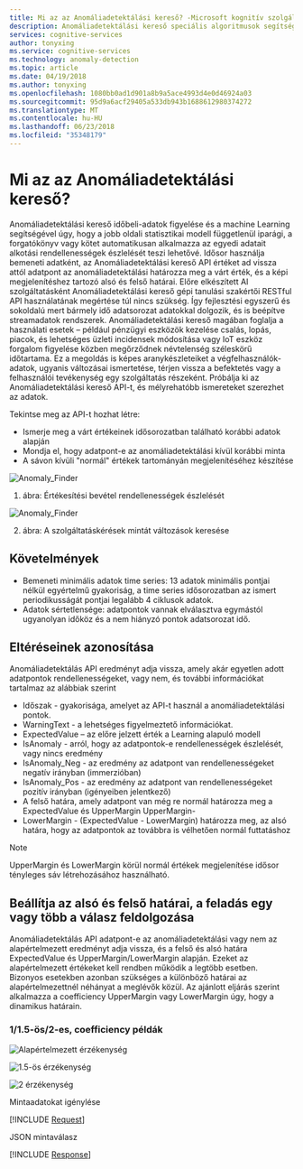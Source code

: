 ```yaml
---
title: Mi az az Anomáliadetektálási kereső? -Microsoft kognitív szolgáltatások |} Microsoft Docs
description: Anomáliadetektálási kereső speciális algoritmusok segítségével felmérheti a sorozat időadatok rendellenességeinek és kognitív Microsoft-szolgáltatásokban adatokat ad vissza.
services: cognitive-services
author: tonyxing
ms.service: cognitive-services
ms.technology: anomaly-detection
ms.topic: article
ms.date: 04/19/2018
ms.author: tonyxing
ms.openlocfilehash: 1080bb0ad1d901a8b9a5ace4993d4e0d46924a03
ms.sourcegitcommit: 95d9a6acf29405a533db943b1688612980374272
ms.translationtype: MT
ms.contentlocale: hu-HU
ms.lasthandoff: 06/23/2018
ms.locfileid: "35348179"
---
```

# <a name="what-is-anomaly-finder"></a>Mi az az Anomáliadetektálási kereső?

Anomáliadetektálási kereső időbeli-adatok figyelése és a machine Learning segítségével úgy, hogy a jobb oldali statisztikai modell függetlenül iparági, a forgatókönyv vagy kötet automatikusan alkalmazza az egyedi adatait alkotási rendellenességek észlelését teszi lehetővé. Idősor használja bemeneti adatként, az Anomáliadetektálási kereső API értéket ad vissza attól adatpont az anomáliadetektálási határozza meg a várt érték, és a képi megjelenítéshez tartozó alsó és felső határai. Előre elkészített AI szolgáltatásként Anomáliadetektálási kereső gépi tanulási szakértői RESTful API használatának megértése túl nincs szükség. Így fejlesztési egyszerű és sokoldalú mert bármely idő adatsorozat adatokkal dolgozik, és is beépítve streamadatok rendszerek. Anomáliadetektálási kereső magában foglalja a használati esetek – például pénzügyi eszközök kezelése csalás, lopás, piacok, és lehetséges üzleti incidensek módosítása vagy IoT eszköz forgalom figyelése közben megőrződnek névtelenség széleskörű időtartama. Ez a megoldás is képes aranykészleteiket a végfelhasználók-adatok, ugyanis változásai ismertetése, térjen vissza a befektetés vagy a felhasználói tevékenység egy szolgáltatás részeként.
Próbálja ki az Anomáliadetektálási kereső API-t, és mélyrehatóbb ismereteket szerezhet az adatok. 

Tekintse meg az API-t hozhat létre:

* Ismerje meg a várt értékeinek idősorozatban található korábbi adatok alapján
* Mondja el, hogy adatpont-e az anomáliadetektálási kívül korábbi minta
* A sávon kívüli "normál" értékek tartományán megjelenítéséhez készítése

![Anomaly_Finder](./media/anomaly_detection1.png) 

1. ábra: Értékesítési bevétel rendellenességek észlelését

![Anomaly_Finder](./media/anomaly_detection2.png)

2. ábra: A szolgáltatáskérések mintát változások keresése

## <a name="requirements"></a>Követelmények

- Bemeneti minimális adatok time series: 13 adatok minimális pontjai nélkül egyértelmű gyakoriság, a time series idősorozatban az ismert periodikusságát pontjai legalább 4 ciklusok adatok. 
- Adatok sértetlensége: adatpontok vannak elválasztva egymástól ugyanolyan időköz és a nem hiányzó pontok adatsorozat idő. 

## <a name="identify-anomalies"></a>Eltéréseinek azonosítása

Anomáliadetektálás API eredményt adja vissza, amely akár egyetlen adott adatpontok rendellenességeket, vagy nem, és további információkat tartalmaz az alábbiak szerint
* Időszak - gyakorisága, amelyet az API-t használ a anomáliadetektálási pontok.
* WarningText - a lehetséges figyelmeztető információkat.
* ExpectedValue – az előre jelzett érték a Learning alapuló modell
* IsAnomaly - arról, hogy az adatpontok-e rendellenességek észlelését, vagy nincs eredmény
* IsAnomaly_Neg - az eredmény az adatpont van rendellenességeket negatív irányban (immerzióban)
* IsAnomaly_Pos - az eredmény az adatpont van rendellenességeket pozitív irányban (igényeiben jelentkező)
* A felső határa, amely adatpont van még re normál határozza meg a ExpectedValue és UpperMargin UpperMargin-
* LowerMargin - (ExpectedValue - LowerMargin) határozza meg, az alsó határa, hogy az adatpontok az továbbra is vélhetően normál futtatáshoz

> [!Note]
> UpperMargin és LowerMargin körül normál értékek megjelenítése idősor tényleges sáv létrehozásához használható. 

## <a name="adjusting-lower-and-upper-bounds-in-post-processing-on-the-response"></a>Beállítja az alsó és felső határai, a feladás egy vagy több a válasz feldolgozása

Anomáliadetektálás API adatpont-e az anomáliadetektálási vagy nem az alapértelmezett eredményt adja vissza, és a felső és alsó határa ExpectedValue és UpperMargin/LowerMargin alapján. Ezeket az alapértelmezett értékeket kell rendben működik a legtöbb esetben. Bizonyos esetekben azonban szükséges a különböző határai az alapértelmezettnél néhányat a meglévők közül. Az ajánlott eljárás szerint alkalmazza a coefficiency UpperMargin vagy LowerMargin úgy, hogy a dinamikus határain.

### <a name="examples-with-1152-as-coefficiency"></a>1/1.5-ös/2-es, coefficiency példák

![Alapértelmezett érzékenység](./media/sensitivity_1.png)

![1.5-ös érzékenység](./media/sensitivity_1.5.png)

![2 érzékenység](./media/sensitivity_2.png)

Mintaadatokat igénylése

[!INCLUDE [Request](./includes/request.md)]

JSON mintaválasz

[!INCLUDE [Response](./includes/response.md)]
